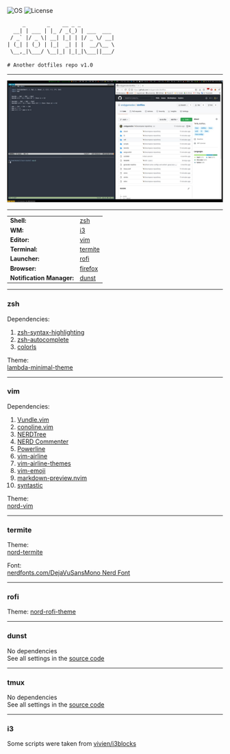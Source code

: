 ![OS](https://img.shields.io/badge/OS-Arch-%231793D1?style=flat-square&logo=arch-linux)
![License](https://img.shields.io/github/license/endygamedev/dotfiles?style=flat-square)
```
     _       _    __ _ _           
  __| | ___ | |_ / _(_) | ___  ___ 
 / _` |/ _ \| __| |_| | |/ _ \/ __|
| (_| | (_) | |_|  _| | |  __/\__ \
 \__,_|\___/ \__|_| |_|_|\___||___/

# Another dotfiles repo v1.0
```

---

![Screenshot](./assets/screenshot.jpg)

---

|                           |                                                       |
|---------------------------|-------------------------------------------------------|
| **Shell:**                | [zsh](https://github.com/ohmyzsh/ohmyzsh)             |
| **WM:**                   | [i3](https://github.com/i3/i3)                        |
| **Editor:**               | [vim](https://github.com/vim/vim)                     |
| **Terminal:**             | [termite](https://github.com/thestinger/termite)      |
| **Launcher:**             | [rofi](https://github.com/davatorium/rofi)            |
| **Browser:**              | [firefox](https://www.mozilla.org/en-US/firefox/new/) |
| **Notification Manager:** | [dunst](https://github.com/dunst-project/dunst)       |

---

### zsh
Dependencies:
1. [zsh-syntax-highlighting](https://github.com/zsh-users/zsh-syntax-highlighting)
1. [zsh-autocomplete](https://github.com/marlonrichert/zsh-autocomplete)
1. [colorls](https://github.com/athityakumar/colorls)

Theme:  
[lambda-minimal-theme](https://github.com/sohnryang/lambda-minimal-theme)

---

### vim
Dependencies:
1. [Vundle.vim](https://github.com/VundleVim/Vundle.vim)
1. [conoline.vim](https://github.com/miyakogi/conoline.vim)
1. [NERDTree](https://github.com/preservim/nerdtree)
1. [NERD Commenter](https://github.com/preservim/nerdcommenter)
1. [Powerline](https://github.com/powerline/powerline)
1. [vim-airline](https://github.com/vim-airline/vim-airline)
1. [vim-airline-themes](https://github.com/vim-airline/vim-airline-themes)
1. [vim-emoji](https://github.com/junegunn/vim-emoji)
1. [markdown-preview.nvim](https://github.com/iamcco/markdown-preview.nvim)
1. [syntastic](https://github.com/vim-syntastic/syntastic)

Theme:  
[nord-vim](https://github.com/arcticicestudio/nord-vim)

---

### termite
Theme:  
[nord-termite](https://github.com/arcticicestudio/nord-termite)

Font:  
[nerdfonts.com/DejaVuSansMono Nerd Font](https://www.nerdfonts.com/font-downloads)

---

### rofi
Theme:
[nord-rofi-theme](https://github.com/undiabler/nord-rofi-theme)

---

### dunst
No dependencies  
See all settings in the [source code](./src/dunst/dunstrc)

---

### tmux
No dependencies  
See all settings in the [source code](./src/tmux.conf)

---

### i3
Some scripts were taken from [vivien/i3blocks](https://github.com/vivien/i3blocks)
